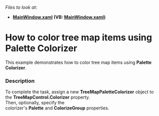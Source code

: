<!-- default file list -->
*Files to look at*:

* **[MainWindow.xaml](./CS/TreeMapPaletteColorizerSample/MainWindow.xaml) (VB: [MainWindow.xaml](./VB/TreeMapPaletteColorizerSample/MainWindow.xaml))**
<!-- default file list end -->
# How to color tree map items using Palette Colorizer


This example demonstrates how to color tree map items using <strong>Palette Colorizer</strong>.


<h3>Description</h3>

<p>To complete the task, assign&nbsp;a new&nbsp;<strong>TreeMapPaletteColorizer</strong>&nbsp;object&nbsp;to the&nbsp;<strong>TreeMapControl.Colorizer</strong>&nbsp;property.<br />Then, optionally, specify the colorizer's&nbsp;<strong>Palette</strong>&nbsp;and&nbsp;<strong>ColorizeGroup</strong>&nbsp;properties.</p>

<br/>


